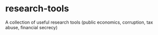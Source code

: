 # research-tools
A collection of useful research tools (public economics, corruption, tax abuse, financial secrecy)

